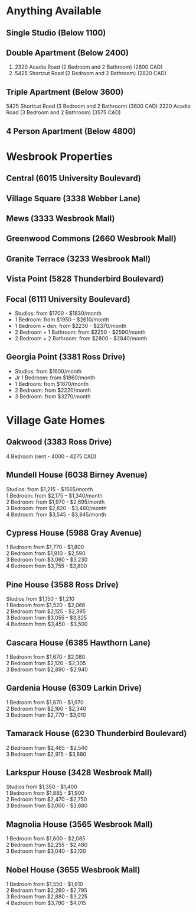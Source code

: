 # Anything Available


## Single Studio (Below 1100)



## Double Apartment (Below 2400)

1. 2320 Acadia Road (2 Bedroom and 2 Bathroom) (2800 CAD)
2. 5425 Shortcut Road (2 Bedroom and 2 Bathroom) (2820 CAD)


## Triple Apartment (Below 3600)
5425 Shortcut Road (3 Bedroom and 2 Bathroom) (3600 CAD)
2320 Acadia Road (3 Bedroom and 2 Bathroom) (3575 CAD)


## 4 Person Apartment (Below 4800)



# Wesbrook Properties
## Central (6015 University Boulevard)
## Village Square (3338 Webber Lane)
## Mews (3333 Wesbrook Mall)
## Greenwood Commons (2660 Wesbrook Mall)
## Granite Terrace (3233 Wesbrook Mall)
## Vista Point (5828 Thunderbird Boulevard)
## Focal (6111 University Boulevard) 
-   Studios: from $1700 - $1830/month
-   1 Bedroom: from $1950 - $2610/month
-   1 Bedroom + den: from $2230 - $2370/month
-   2 Bedroom + 1 Bathroom: from $2250 - $2590/month
-   2 Bedroom + 2 Bathroom: from $2800 - $2840/month
## Georgia Point (3381 Ross Drive)
-   Studios: from $1600/month
-   Jr 1 Bedroom: from $1860/month
-   1 Bedroom: from $1870/month
-   2 Bedroom: from $2220/month
-   3 Bedroom: from $3270/month

# Village Gate Homes
## Oakwood (3383 Ross Drive)
4 Bedroom (rent - 4000 - 4275 CAD)
## Mundell House (6038 Birney Avenue)
Studios: from $1,215 - $1565/month  
1 Bedroom: from $2,175 – $1,340/month  
2 Bedroom: from $1,970 - $2,695/month  
3 Bedroom: from $2,820 - $3,460/month  
4 Bedroom: from $3,545 - $3,845/month

## Cypress House (5988 Gray Avenue)
1 Bedroom from $1,770 - $1,800  
2 Bedroom from $1,910 - $2,590  
3 Bedroom from $3,060 - $3,230  
4 Bedroom from $3,755 - $3,800

## Pine House (3588 Ross Drive)
Studios from $1,150 - $1,210  
1 Bedroom from $1,520 - $2,066  
2 Bedroom from $2,125 - $2,395  
3 Bedroom from $3,055 - $3,325  
4 Bedroom from $3,450 - $3,500
## Cascara House (6385 Hawthorn Lane)
1 Bedroom from $1,670 - $2,080  
2 Bedroom from $2,120 - $2,305  
3 Bedroom from $2,890 - $2,940
## Gardenia House (6309 Larkin Drive)
1 Bedroom from $1,670 - $1,970  
2 Bedroom from $2,160 - $2,340  
3 Bedroom from $2,770 - $3,010
## Tamarack House (6230 Thunderbird Boulevard)
2 Bedroom from $2,465 - $2,540  
3 Bedroom from $2,915 - $3,880

## Larkspur House  (3428 Wesbrook Mall)
Studios from $1,350 - $1,400  
1 Bedroom from $1,885 - $1,900  
2 Bedroom from $2,470 - $2,750  
3 Bedroom from $3,000 - $3,880

## Magnolia House (3565 Wesbrook Mall)
1 Bedroom from $1,600 - $2,085  
2 Bedroom from $2,255 - $2,480  
3 Bedroom from $3,040 - $3,120

## Nobel House (3655 Wesbrook Mall)
1 Bedroom from $1,550 - $1,610  
2 Bedroom from $2,260 - $2,795  
3 Bedroom from $2,880 - $3,225  
4 Bedroom from $3,780 - $4,015

## 